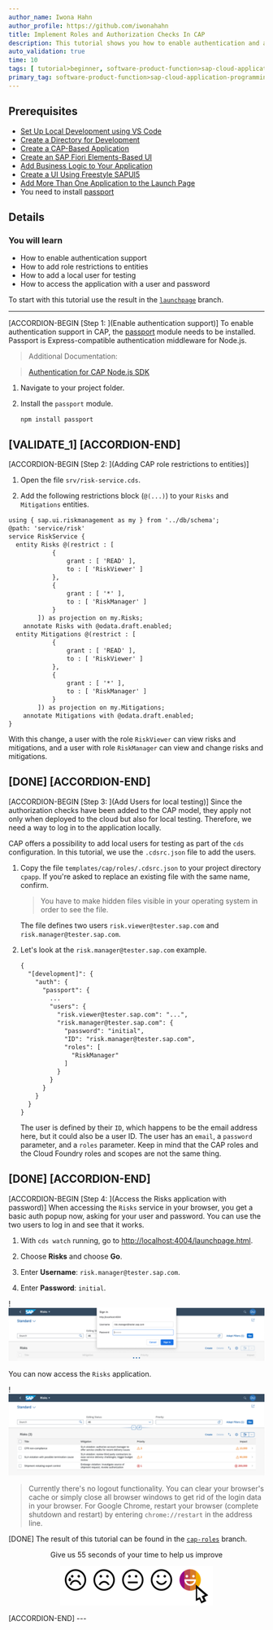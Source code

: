 ```yaml
---
author_name: Iwona Hahn
author_profile: https://github.com/iwonahahn
title: Implement Roles and Authorization Checks In CAP
description: This tutorial shows you how to enable authentication and authorization for your CAP application.
auto_validation: true
time: 10
tags: [ tutorial>beginner, software-product-function>sap-cloud-application-programming-model, programming-tool>node-js, software-product>sap-business-technology-platform]
primary_tag: software-product-function>sap-cloud-application-programming-model
---
```


## Prerequisites
 - [Set Up Local Development using VS Code](btp-app-set-up-local-development)
 - [Create a Directory for Development](btp-app-create-directory)
 - [Create a CAP-Based Application](btp-app-create-cap-application)
 - [Create an SAP Fiori Elements-Based UI](btp-app-create-ui-fiori-elements)
 - [Add Business Logic to Your Application](btp-app-cap-business-logic)
 - [Create a UI Using Freestyle SAPUI5](btp-app-create-ui-freestyle-sapui5)
 - [Add More Than One Application to the Launch Page](btp-app-launchpage)
 - You need to install [passport](http://www.passportjs.org/)

## Details
### You will learn
 - How to enable authentication support
 - How to add role restrictions to entities
 - How to add a local user for testing
 - How to access the application with a user and password


To start with this tutorial use the result in the [`launchpage`](https://github.com/SAP-samples/cloud-cap-risk-management/tree/launchpage) branch.

---

[ACCORDION-BEGIN [Step 1: ](Enable authentication support)]
To enable authentication support in CAP, the [passport](http://www.passportjs.org/) module needs to be installed. Passport is Express-compatible authentication middleware for Node.js.

> Additional Documentation:

>    [Authentication for CAP Node.js SDK](https://cap.cloud.sap/docs/node.js/authentication#mocked)

1. Navigate to your project folder.

2. Install the `passport` module.

    ```Shell/Bash
    npm install passport
    ```


[VALIDATE_1]
[ACCORDION-END]
---
[ACCORDION-BEGIN [Step 2: ](Adding CAP role restrictions to entities)]
1. Open the file `srv/risk-service.cds`.

2. Add the following restrictions block (`@(...)`) to your `Risks` and `Mitigations` entities.

<!-- cpes-file srv/risk-service.cds -->
```[4-13,15-24]
using { sap.ui.riskmanagement as my } from '../db/schema';
@path: 'service/risk'
service RiskService {
  entity Risks @(restrict : [
            {
                grant : [ 'READ' ],
                to : [ 'RiskViewer' ]
            },
            {
                grant : [ '*' ],
                to : [ 'RiskManager' ]
            }
        ]) as projection on my.Risks;
    annotate Risks with @odata.draft.enabled;
  entity Mitigations @(restrict : [
            {
                grant : [ 'READ' ],
                to : [ 'RiskViewer' ]
            },
            {
                grant : [ '*' ],
                to : [ 'RiskManager' ]
            }
        ]) as projection on my.Mitigations;
    annotate Mitigations with @odata.draft.enabled;
}
```

With this change, a user with the role `RiskViewer` can view risks and mitigations, and a user with role `RiskManager` can view and change risks and mitigations.

[DONE]
[ACCORDION-END]
---
[ACCORDION-BEGIN [Step 3: ](Add Users for local testing)]
Since the authorization checks have been added to the CAP model, they apply not only when deployed to the cloud but also for local testing. Therefore, we need a way to log in to the application locally.

CAP offers a possibility to add local users for testing as part of the `cds` configuration. In this tutorial, we use the `.cdsrc.json` file to add the users.

1. Copy the file `templates/cap/roles/.cdsrc.json` to your project directory `cpapp`. If you're asked to replace an existing file with the same name, confirm.

    > You have to make hidden files visible in your operating system in order to see the file.

    The file defines two users `risk.viewer@tester.sap.com` and `risk.manager@tester.sap.com`.

2. Let's look at the `risk.manager@tester.sap.com` example.

    <!-- cpes-file .cdsrc.json:$.*.*.*.users[?(@.ID=="risk.manager@tester.sap.com")] -->
    ```JSON[7-14]
    {
      "[development]": {
        "auth": {
          "passport": {
            ...
            "users": {
              "risk.viewer@tester.sap.com": "...",
              "risk.manager@tester.sap.com": {
                "password": "initial",
                "ID": "risk.manager@tester.sap.com",
                "roles": [
                  "RiskManager"
                ]
              }
            }
          }
        }
      }
    }
    ```

    The user is defined by their `ID`, which happens to be the email address here, but it could also be a user ID. The user has an `email`, a `password` parameter, and a `roles` parameter. Keep in mind that the CAP roles and the Cloud Foundry roles and scopes are not the same thing.

[DONE]
[ACCORDION-END]
---
[ACCORDION-BEGIN [Step 4: ](Access the Risks application with password)]
When accessing the `Risks` service in your browser, you get a basic auth popup now, asking for your user and password. You can use the two users to log in and see that it works.

1. With `cds watch` running, go to <http://localhost:4004/launchpage.html>.

2. Choose **Risks** and choose **Go**.

3. Enter **Username**: `risk.manager@tester.sap.com`.

4. Enter **Password**: `initial`.

!![Sign In Risk Application](role_risks_management.png)

  You can now access the `Risks` application.

!![Access Risk Application](risks_management_application.png)

> Currently there's no logout functionality. You can clear your browser's cache or simply close all browser windows to get rid of the login data in your browser. For Google Chrome, restart your browser (complete shutdown and restart) by entering `chrome://restart` in the address line.



[DONE]
The result of this tutorial can be found in the [`cap-roles`](https://github.com/SAP-samples/cloud-cap-risk-management/tree/cap-roles) branch.

<p style="text-align: center;">Give us 55 seconds of your time to help us improve</p>

<p style="text-align: center;"><a href="https://sapinsights.eu.qualtrics.com/jfe/form/SV_0im30RgTkbEEHMV?TutorialID=btp-app-cap-roles" target="_blank"><img src="https://raw.githubusercontent.com/SAPDocuments/Tutorials/master/data/images/285738_Emotion_Faces_R_purple.png"></a></p>
[ACCORDION-END]
---
